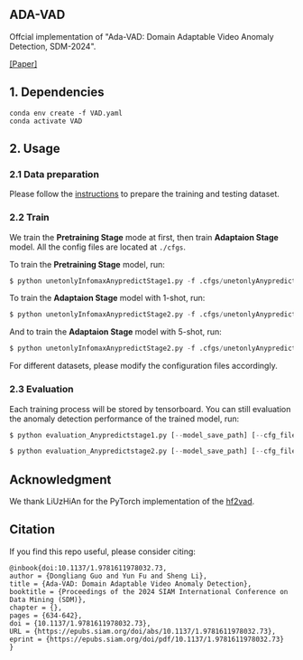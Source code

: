 ## ADA-VAD
Offcial implementation of "Ada-VAD: Domain Adaptable Video Anomaly Detection, SDM-2024".

[\[Paper\]](https://epubs.siam.org/doi/pdf/10.1137/1.9781611978032.73)

<!-- ![pipeline](./assets/fig2-CR.png) -->
## 1. Dependencies
```
conda env create -f VAD.yaml
conda activate VAD
```
## 2. Usage
### 2.1 Data preparation
Please follow the [instructions](./pre_process/readme.md) to prepare the training and testing dataset.

### 2.2 Train
We train the **Pretraining Stage** mode at first, then train **Adaptaion Stage** model. All the config files are located at `./cfgs`. 

To train the **Pretraining Stage** model, run:
```python
$ python unetonlyInfomaxAnypredictStage1.py -f .cfgs/unetonlyAnypredictStage1/***
```
To train the **Adaptaion Stage** model with 1-shot, run:
```python
$ python unetonlyInfomaxAnypredictStage2.py -f .cfgs/unetonlyAnypredictStage2/***
```
And to train the **Adaptaion Stage** model with 5-shot, run:
```python
$ python unetonlyInfomaxAnypredictStage2.py -f .cfgs/unetonlyAnypredictStage2_5shot/***
```
For different datasets, please modify the configuration files accordingly.

### 2.3 Evaluation
Each training process will be stored by tensorboard. You can still evaluation the anomaly detection performance of the trained model, run:
```python
$ python evaluation_Anypredictstage1.py [--model_save_path] [--cfg_file] 

$ python evaluation_Anypredictstage2.py [--model_save_path] [--cfg_file] 
```

## Acknowledgment
We thank LiUzHiAn for the PyTorch implementation of the [hf2vad](https://github.com/LiUzHiAn/hf2vad).

## Citation
If you find this repo useful, please consider citing:
```
@inbook{doi:10.1137/1.9781611978032.73,
author = {Dongliang Guo and Yun Fu and Sheng Li},
title = {Ada-VAD: Domain Adaptable Video Anomaly Detection},
booktitle = {Proceedings of the 2024 SIAM International Conference on Data Mining (SDM)},
chapter = {},
pages = {634-642},
doi = {10.1137/1.9781611978032.73},
URL = {https://epubs.siam.org/doi/abs/10.1137/1.9781611978032.73},
eprint = {https://epubs.siam.org/doi/pdf/10.1137/1.9781611978032.73}
}
```
